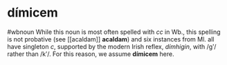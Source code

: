 # dímicem
#wbnoun
While this noun is most often spelled with *cc* in Wb., this spelling is not probative (see [[acaldam]] **acaldam**) and six instances from Ml. all have singleton *c*, supported by the modern Irish reflex, *dímhigin*, with /gʹ/ rather than /kʹ/. For this reason, we assume **dímicem** here.